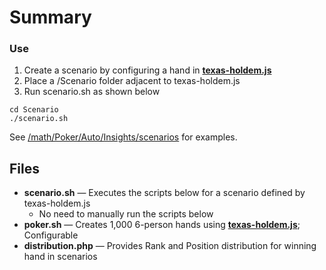 # Summary

### Use

1. Create a scenario by configuring a hand in **[texas-holdem.js](https://github.com/wrightben/texas-holdem)**
2. Place a /Scenario folder adjacent to texas-holdem.js
3. Run scenario.sh as shown below

```
cd Scenario
./scenario.sh
```

See [/math/Poker/Auto/Insights/scenarios](https://github.com/wrightben/math/tree/master/Poker/Auto/Insights) for examples. 


## Files

- **scenario.sh** — Executes the scripts below for a scenario defined by texas-holdem.js
	- No need to manually run the scripts below
- **poker.sh** — Creates 1,000 6-person hands using **[texas-holdem.js](https://github.com/wrightben/texas-holdem)**; Configurable
- **distribution.php** — Provides Rank and Position distribution for winning hand in scenarios
